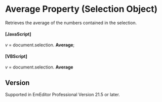 # Average Property (Selection Object)

Retrieves the average of the numbers contained in the selection.

#### \[JavaScript\]

_v_ = document.selection. **Average**;

#### \[VBScript\]

_v_ = document.selection. **Average**

## Version

Supported in EmEditor Professional Version 21.5 or later.